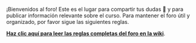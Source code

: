 ¡Bienvenidos al foro! Este es el lugar para compartir tus dudas 🤔 y para publicar información relevante sobre el curso. Para mantener el foro útil y organizado, por favor sigue las siguientes reglas.

[**Haz clic aquí para leer las reglas completas del foro en la wiki**](https://github.com/IIC2333/Foro-2024-2/wiki/Reglas-uso-Foro-del-Curso).
